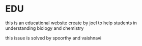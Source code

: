 # EDU
this is an educational website create by joel to help students in understanding biology and chemistry

this issue is solved by spoorthy and vaishnavi
